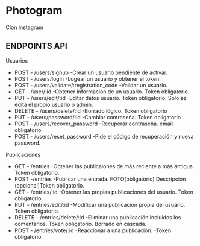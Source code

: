 # Photogram

Clon instagram

## ENDPOINTS API

Usuarios

- POST - /users/signup -Crear un usuario pendiente de activar.
- POST - /users/login -Logear un usuario y obtener el token.
- POST - /users/validate/:registration_code -Validar un usuario.
- GET - /user/:id -Obtener información de un usuario. Token obligatorio.
- PUT - /users/edit/:id -Editar datos usuario. Token obligatorio. Solo se edita el propio usuario o admin.
- DELETE - /users/delete/:id -Borrado lógico. Token obligatorio
- PUT - /users/password/:id -Cambiar contraseña. Token obligatorio
- POST - /users/recover_password -Recuperar contraseña. email obligatorio.
- POST - /users/reset_password -Pide el código de recuperación y nueva password.

Publicaciones

- GET - /entries -Obtener las publicaiones de más reciente a más antigua. Token obligatorio.
- POST -/entries -Publicar una entrada. FOTO(obligatorio) Descripción (opcional)Token obligatorio.
- GET - /entries/:id -Obtener las propias publicaciones del usuario. Token obligatorio.
- PUT - /entries/edit/:id -Modificar una publicación propia del usuario. Token obligatorio.
- DELETE - /entries/delete/:id -Eliminar una publicación incluidos los comentarios. Token obligatorio. Borrado en cascada.
- POST - /entries/vote/:id -Reaccionar a una publicación. -Token obligatorio.
